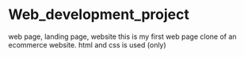 # Web_development_project
web page, landing page, website
this is my first web page clone of an ecommerce website.
html and css is used (only)
